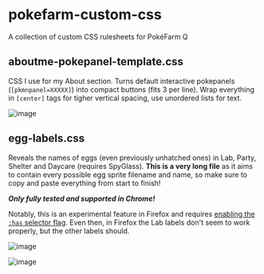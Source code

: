 # pokefarm-custom-css
A collection of custom CSS rulesheets for PokéFarm Q

## aboutme-pokepanel-template.css
CSS I use for my About section. Turns default interactive pokepanels (`[pkmnpanel=XXXXX]`) into compact buttons (fits 3 per line). Wrap everything in `[center]` tags for tigher vertical spacing, use unordered lists for text.

![image](https://user-images.githubusercontent.com/720348/230773819-5de31c90-b675-4649-9a84-18ff53b53e1c.png)

## egg-labels.css
Reveals the names of eggs (even previously unhatched ones) in Lab, Party, Shelter and Daycare (requires SpyGlass). **This is a very long file** as it aims to contain every possible egg sprite filename and name, so make sure to copy and paste everything from start to finish!

***Only fully tested and supported in Chrome!***

Notably, this is an experimental feature in Firefox and requires [enabling the `:has` selector flag](https://stackoverflow.com/questions/73936048/how-do-you-enable-has-selector-on-firefox). Even then, in Firefox the Lab labels don't seem to work properly, but the other labels should.

![image](https://user-images.githubusercontent.com/720348/230774149-47490ab4-8d09-484f-aeea-c0f14f4280c9.png)

![image](https://user-images.githubusercontent.com/720348/230773697-ef319af8-19d6-4309-81a8-7fe1405f9ddd.png)
